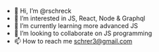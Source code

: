 - 👋 Hi, I’m @rschreck
- 👀 I’m interested in JS, React, Node & Graphql
- 🌱 I’m currently learning more advanced JS
- 💞️ I’m looking to collaborate on JS programming
- 📫 How to reach me schrer3@gmail.com

<!---
rschreck/rschreck is a ✨ special ✨ repository because its `README.md` (this file) appears on your GitHub profile.
You can click the Preview link to take a look at your changes.
--->
